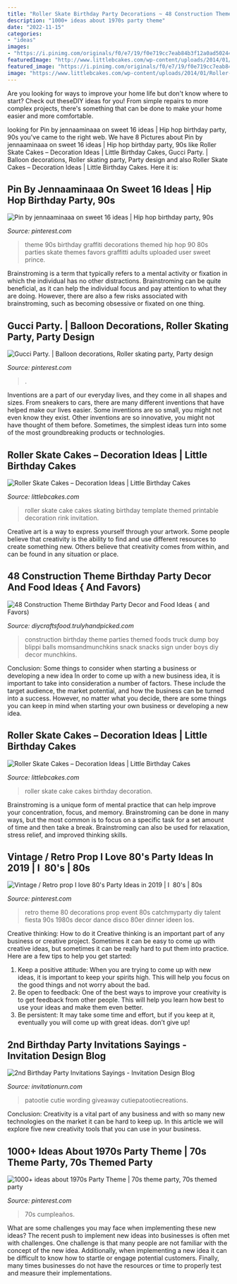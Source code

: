 ```yaml
---
title: "Roller Skate Birthday Party Decorations ~ 48 Construction Theme Birthday Party Decor And Food Ideas { And Favors)"
description: "1000+ ideas about 1970s party theme"
date: "2022-11-15"
categories:
- "ideas"
images:
- "https://i.pinimg.com/originals/f0/e7/19/f0e719cc7eab84b3f12a0ad50244825e.jpg"
featuredImage: "http://www.littlebcakes.com/wp-content/uploads/2014/01/Roller-Skate-Cake-Pictures.jpg"
featured_image: "https://i.pinimg.com/originals/f0/e7/19/f0e719cc7eab84b3f12a0ad50244825e.jpg"
image: "https://www.littlebcakes.com/wp-content/uploads/2014/01/Roller-Skate-Cake-Images.jpg"
---
```



Are you looking for ways to improve your home life but don't know where to start? Check out theseDIY ideas for you! From simple repairs to more complex projects, there's something that can be done to make your home easier and more comfortable.

	

		
looking for Pin by jennaaminaaa on sweet 16 ideas | Hip hop birthday party, 90s you've came to the right web. We have 8 Pictures about Pin by jennaaminaaa on sweet 16 ideas | Hip hop birthday party, 90s like Roller Skate Cakes – Decoration Ideas | Little Birthday Cakes, Gucci Party. | Balloon decorations, Roller skating party, Party design and also Roller Skate Cakes – Decoration Ideas | Little Birthday Cakes. Here it is:
		
    
## Pin By Jennaaminaaa On Sweet 16 Ideas | Hip Hop Birthday Party, 90s

<img loading=lazy src="https://i.pinimg.com/originals/f0/e7/19/f0e719cc7eab84b3f12a0ad50244825e.jpg" onerror="this.onerror=null;this.src='https://tse1.mm.bing.net/th?id=OIP.Oz6HP78QdJCGTXJXNMNazgHaLG&amp;pid=15.1';" alt="Pin by jennaaminaaa on sweet 16 ideas | Hip hop birthday party, 90s">

_Source: pinterest.com_

>theme 90s birthday graffiti decorations themed hip hop 90 80s parties skate themes favors graffitti adults uploaded user sweet prince. 

	

Brainstroming is a term that typically refers to a mental activity or fixation in which the individual has no other distractions. Brainstroming can be quite beneficial, as it can help the individual focus and pay attention to what they are doing. However, there are also a few risks associated with brainstroming, such as becoming obsessive or fixated on one thing.

    
## Gucci Party. | Balloon Decorations, Roller Skating Party, Party Design

<img loading=lazy src="https://i.pinimg.com/736x/be/ff/f1/befff1f82d4379e8a9e259d45c6b706a.jpg" onerror="this.onerror=null;this.src='https://tse4.mm.bing.net/th?id=OIP.aJiOFiFzfEk57Cg8ZNBWPgHaHa&amp;pid=15.1';" alt="Gucci Party. | Balloon decorations, Roller skating party, Party design">

_Source: pinterest.com_

>. 

	

Inventions are a part of our everyday lives, and they come in all shapes and sizes. From sneakers to cars, there are many different inventions that have helped make our lives easier. Some inventions are so small, you might not even know they exist. Other inventions are so innovative, you might not have thought of them before. Sometimes, the simplest ideas turn into some of the most groundbreaking products or technologies.

    
## Roller Skate Cakes – Decoration Ideas | Little Birthday Cakes

<img loading=lazy src="http://www.littlebcakes.com/wp-content/uploads/2014/01/Roller-Skate-Cake-Pictures.jpg" onerror="this.onerror=null;this.src='https://tse2.mm.bing.net/th?id=OIP.0LfpZCIFZlluxmqumPXQRgHaJ4&amp;pid=15.1';" alt="Roller Skate Cakes – Decoration Ideas | Little Birthday Cakes">

_Source: littlebcakes.com_

>roller skate cake cakes skating birthday template themed printable decoration rink invitation. 

	

Creative art is a way to express yourself through your artwork. Some people believe that creativity is the ability to find and use different resources to create something new. Others believe that creativity comes from within, and can be found in any situation or place.

    
## 48 Construction Theme Birthday Party Decor And Food Ideas { And Favors)

<img loading=lazy src="http://diycraftsfood.trulyhandpicked.com/wp-content/uploads/2016/05/Construction-birthday-party_9u.jpg" onerror="this.onerror=null;this.src='https://tse2.mm.bing.net/th?id=OIP.gNPLjf8IZPfU1RWJ9WdQXwHaLH&amp;pid=15.1';" alt="48 Construction Theme Birthday Party Decor and Food Ideas { and Favors)">

_Source: diycraftsfood.trulyhandpicked.com_

>construction birthday theme parties themed foods truck dump boy blippi balls momsandmunchkins snack snacks sign under boys diy decor munchkins. 

	

Conclusion: Some things to consider when starting a business or developing a new idea
In order to come up with a new business idea, it is important to take into consideration a number of factors. These include the target audience, the market potential, and how the business can be turned into a success. However, no matter what you decide, there are some things you can keep in mind when starting your own business or developing a new idea.

    
## Roller Skate Cakes – Decoration Ideas | Little Birthday Cakes

<img loading=lazy src="https://www.littlebcakes.com/wp-content/uploads/2014/01/Roller-Skate-Cake-Images.jpg" onerror="this.onerror=null;this.src='https://tse2.mm.bing.net/th?id=OIP.02oTzYR4scelON4NlrtPRgHaLJ&amp;pid=15.1';" alt="Roller Skate Cakes – Decoration Ideas | Little Birthday Cakes">

_Source: littlebcakes.com_

>roller skate cake cakes birthday decoration. 

	

Brainstroming is a unique form of mental practice that can help improve your concentration, focus, and memory. Brainstroming can be done in many ways, but the most common is to focus on a specific task for a set amount of time and then take a break. Brainstroming can also be used for relaxation, stress relief, and improved thinking skills.

    
## Vintage / Retro Prop I Love 80&#039;s Party Ideas In 2019 | I ️ 80&#039;s | 80s

<img loading=lazy src="https://i.pinimg.com/736x/cb/7f/8c/cb7f8c28423e7b35d154e9c28e85aa0d--retro-dance-party-s-theme-prom-party.jpg?b=t" onerror="this.onerror=null;this.src='https://tse2.mm.bing.net/th?id=OIP.UjZtbC7EkAzGF7qkBvMSoQHaJ5&amp;pid=15.1';" alt="Vintage / Retro prop I love 80&#039;s Party Ideas in 2019 | I ️ 80&#039;s | 80s">

_Source: pinterest.com_

>retro theme 80 decorations prop event 80s catchmyparty diy talent fiesta 90s 1980s decor dance disco 80er dinner ideen los. 

	

Creative thinking: How to do it
Creative thinking is an important part of any business or creative project. Sometimes it can be easy to come up with creative ideas, but sometimes it can be really hard to put them into practice. Here are a few tips to help you get started: 
1. Keep a positive attitude: When you are trying to come up with new ideas, it is important to keep your spirits high. This will help you focus on the good things and not worry about the bad. 
2. Be open to feedback: One of the best ways to improve your creativity is to get feedback from other people. This will help you learn how best to use your ideas and make them even better. 
3. Be persistent: It may take some time and effort, but if you keep at it, eventually you will come up with great ideas. don’t give up!

    
## 2nd Birthday Party Invitations Sayings - Invitation Design Blog

<img loading=lazy src="https://www.invitationurn.com/wp-content/uploads/2016/07/2nd_birthday_party_invitation_sayings.jpg" onerror="this.onerror=null;this.src='https://tse4.mm.bing.net/th?id=OIP.auCqLZmaw7dIHWMF7AWJ1QHaFS&amp;pid=15.1';" alt="2nd Birthday Party Invitations Sayings - Invitation Design Blog">

_Source: invitationurn.com_

>patootie cutie wording giveaway cutiepatootiecreations. 

	

Conclusion:
Creativity is a vital part of any business and with so many new technologies on the market it can be hard to keep up. In this article we will explore five new creativity tools that you can use in your business.

    
## 1000+ Ideas About 1970s Party Theme | 70s Theme Party, 70s Themed Party

<img loading=lazy src="https://i.pinimg.com/originals/06/d8/02/06d802c1f58b6df54bd8bb20a98906c1.jpg" onerror="this.onerror=null;this.src='https://tse2.mm.bing.net/th?id=OIP.i_FuUm_fvs4ukKxGO5P3rAAAAA&amp;pid=15.1';" alt="1000+ ideas about 1970s Party Theme | 70s theme party, 70s themed party">

_Source: pinterest.com_

>70s cumpleaños. 

	

What are some challenges you may face when implementing these new ideas?
The recent push to implement new ideas into businesses is often met with challenges. One challenge is that many people are not familiar with the concept of the new idea. Additionally, when implementing a new idea it can be difficult to know how to startle or engage potential customers. Finally, many times businesses do not have the resources or time to properly test and measure their implementations.

